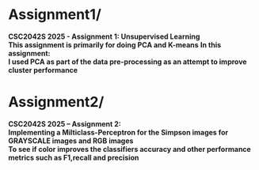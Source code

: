 # Assignment1/  
**CSC2042S 2025 - Assignment 1: Unsupervised Learning**  
**This assignment is primarily for doing PCA and K-means** 
**In this assignment:**  
**I used PCA as part of the data pre-processing as an attempt to improve cluster performance**

# Assignment2/  
**CSC2042S 2025 – Assignment 2:**  
**Implementing a Milticlass-Perceptron for the Simpson images for GRAYSCALE images and RGB images**  
**To see if color improves the classifiers accuracy and other performance metrics such as F1,recall and precision**  

